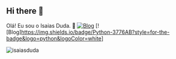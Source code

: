 ## Hi there 👋

Olá! Eu sou o Isaias Duda. 🤙
[![Blog](https://img.shields.io/badge/LinkedIn-0077B5?style=for-the-badge&logo=linkedin&logoColor=white)](https://www.linkedin.com/in/isaias-duda-8a3b05192)
[![Blog]https://img.shields.io/badge/Python-3776AB?style=for-the-badge&logo=python&logoColor=white]




![isaiasduda](https://github-readme-stats.vercel.app/api/top-langs/?username=isaiasduda&hide_progress=true)
